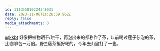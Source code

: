```yaml
---
id: 111365010224346031
date: 2023-11-06T18:26:39.962Z
reply: false
media_attachments: 0
---
```


[@kkbt](https://fmb.ftls.xyz/@kkbt) 好像把植物晒干/烘干，再泡出来的都称作了茶，以前喝过莲子芯泡的茶，比咖啡苦一万倍。野生藤茶挺好喝的，今年去山里打了一些。

